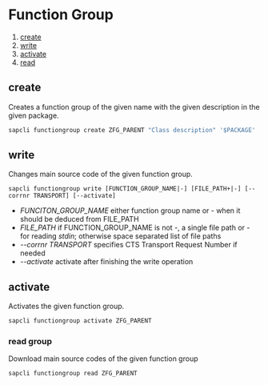 # Function Group

1. [create](#create)
2. [write](#write)
3. [activate](#activate)
4. [read](#read)

## create

Creates a function group of the given name with the given description in the
given package.

```bash
sapcli functiongroup create ZFG_PARENT "Class description" '$PACKAGE'
```

## write

Changes main source code of the given function group.

```
sapcli functiongroup write [FUNCTION_GROUP_NAME|-] [FILE_PATH+|-] [--corrnr TRANSPORT] [--activate]
```

* _FUNCITON\_GROUP\_NAME_ either function group name or - when it should be deduced from FILE\_PATH
* _FILE\_PATH_ if FUNCTION\_GROUP\_NAME is not -, a single file path or - for reading _stdin_; otherwise space separated list of file paths
* _--corrnr TRANSPORT_ specifies CTS Transport Request Number if needed
* _--activate_ activate after finishing the write operation

## activate

Activates the given function group.

```bash
sapcli functiongroup activate ZFG_PARENT
```

### read group

Download main source codes of the given function group

```bash
sapcli functiongroup read ZFG_PARENT
```
